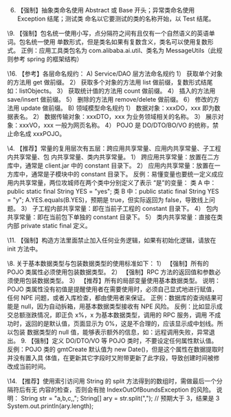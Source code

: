 6. 【强制】抽象类命名使用 Abstract 或 Base 开头；异常类命名使用 Exception 结尾；测试类 命名以它要测试的类的名称开始，以 Test 结尾。

\9. 【强制】包名统一使用小写，点分隔符之间有且仅有一个自然语义的英语单词。包名统一使用 单数形式，但是类名如果有复数含义，类名可以使用复数形式。 正例：应用工具类包名为 com.alibaba.ai.util、类名为 MessageUtils（此规则参考 spring 的框架结构）

\16. 【参考】各层命名规约： A) Service/DAO 层方法命名规约 1） 获取单个对象的方法用 get 做前缀。 2） 获取多个对象的方法用 list 做前缀，复数形式结尾如：listObjects。 3） 获取统计值的方法用 count 做前缀。 4） 插入的方法用 save/insert 做前缀。 5） 删除的方法用 remove/delete 做前缀。 6） 修改的方法用 update 做前缀。 B) 领域模型命名规约 1） 数据对象：xxxDO，xxx 即为数据表名。 2） 数据传输对象：xxxDTO，xxx 为业务领域相关的名称。 3） 展示对象：xxxVO，xxx 一般为网页名称。 4） POJO 是 DO/DTO/BO/VO 的统称，禁止命名成 xxxPOJO。

\4. 【推荐】常量的复用层次有五层：跨应用共享常量、应用内共享常量、子工程内共享常量、包 内共享常量、类内共享常量。 1） 跨应用共享常量：放置在二方库中，通常是 client.jar 中的 constant 目录下。 2） 应用内共享常量：放置在一方库中，通常是子模块中的 constant 目录下。 反例：易懂变量也要统一定义成应用内共享常量，两位攻城师在两个类中分别定义了表示 “是”的变量： 类 A 中：public static final String YES = "yes";  类 B 中：public static final String YES = "y"; A.YES.equals(B.YES)，预期是 true，但实际返回为 false，导致线上问题。 3） 子工程内部共享常量：即在当前子工程的 constant 目录下。 4） 包内共享常量：即在当前包下单独的 constant 目录下。 5） 类内共享常量：直接在类内部 private static final 定义。

\11. 【强制】构造方法里面禁止加入任何业务逻辑，如果有初始化逻辑，请放在 init 方法中。



\8. 关于基本数据类型与包装数据类型的使用标准如下： 1） 【强制】所有的 POJO 类属性必须使用包装数据类型。 2） 【强制】RPC 方法的返回值和参数必须使用包装数据类型。 3） 【推荐】所有的局部变量使用基本数据类型。 说明：POJO 类属性没有初值是提醒使用者在需要使用时，必须自己显式地进行赋值，任何 NPE 问题，或者入库检查，都由使用者来保证。 正例：数据库的查询结果可能是 null，因为自动拆箱，用基本数据类型接收有 NPE 风险。 反例：比如显示成交总额涨跌情况，即正负 x%，x 为基本数据类型，调用的 RPC 服务，调用 不成功时，返回的是默认值，页面显示为 0%，这是不合理的，应该显示成中划线。所以包装 数据类型的 null 值，能够表示额外的信息，如：远程调用失败，异常退出。 9. 【强制】定义 DO/DTO/VO 等 POJO 类时，不要设定任何属性默认值。 反例：POJO 类的 gmtCreate 默认值为 new Date()，但是这个属性在数据提取时并没有置入具 体值，在更新其它字段时又附带更新了此字段，导致创建时间被修改成当前时间。

\14. 【推荐】使用索引访问用 String 的 split 方法得到的数组时，需做最后一个分隔符后有无 内容的检查，否则会有抛 IndexOutOfBoundsException 的风险。 说明： String str = "a,b,c,,";  String[] ary = str.split(",");  // 预期大于 3，结果是 3 System.out.println(ary.length);